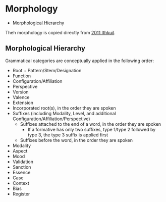 # Morphology

* [Morphological Hierarchy](#morphological-hierarchy)

Theh morphology is copied directly from [2011 Ithkuil](http://www.ithkuil.net/).

## Morphological Hierarchy

Grammatical categories are conceptually applied in the following order:

* Root + Pattern/Stem/Designation
* Function
* Configuration/Affiliation
* Perspective
* Version
* Valence
* Extension
* Incorporated root(s), in the order they are spoken
* Suffixes (including Modality, Level, and additional Configuration/Affiliation/Perspective)
  * Suffixes attached to the end of a word, in the order they are spoken
    * If a formative has only two suffixes, type 1/type 2 followed by type 3, the type 3 suffix is applied first
  * Suffixes before the word, in the order they are spoken
* Modality
* Aspect
* Mood
* Validation
* Sanction
* Essence
* Case
* Context
* Bias
* Register
